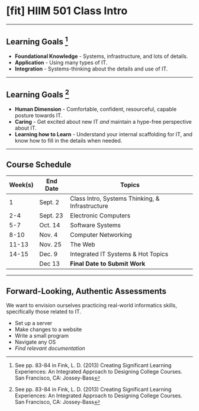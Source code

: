 # [fit] HIIM 501 Class Intro

---
## Learning Goals [^1]

- **Foundational Knowledge** - Systems, infrastructure, and lots of details.
- **Application** - Using many types of IT.
- **Integration** - Systems-thinking about the details and use of IT.

---
## Learning Goals [^1]

- **Human Dimension** - Comfortable, confident, resourceful, capable posture towards IT.
- **Caring** - Get excited about new IT _and_ maintain a hype-free perspective about IT.
- **Learning how to Learn** - Understand your internal scaffolding for IT, and know how to fill in the details when needed.

[^1]: See pp. 83-84 in Fink, L. D. (2013) Creating Significant Learning Experiences: An Integrated Approach to Designing College Courses. San Francisco, CA: Jossey-Bass


---
## Course Schedule

| Week(s) | End Date | Topics                                            |
|:--------|----------|---------------------------------------------------|
| 1       | Sept. 2  | Class Intro, Systems Thinking, & Infrastructure   |
| 2-4     | Sept. 23 | Electronic Computers                              |
| 5-7     | Oct. 14  | Software Systems                                  |
| 8-10    | Nov. 4   | Computer Networking                               |
| 11-13   | Nov. 25  | The Web                                           |
| 14-15   | Dec. 9   | Integrated IT Systems & Hot Topics                |
|         | Dec 13   | **Final Date to Submit Work**                     |

---
## Forward-Looking, Authentic Assessments

We want to envision ourselves practicing real-world informatics skills, specifically those related to IT.

* Set up a server
* Make changes to a website
* Write a small program
* Navigate any OS
* *Find relevant documentation*
